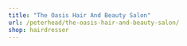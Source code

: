 ```yaml
---
title: "The Oasis Hair And Beauty Salon"
url: /peterhead/the-oasis-hair-and-beauty-salon/
shop: hairdresser
---
```

